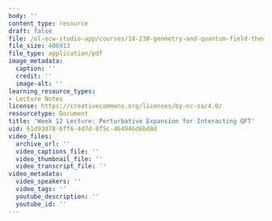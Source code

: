 ```yaml
---
body: ''
content_type: resource
draft: false
file: /ol-ocw-studio-app/courses/18-238-geometry-and-quantum-field-theory-spring-2023/mit18_238_s23_week12.pdf
file_size: 406913
file_type: application/pdf
image_metadata:
  caption: ''
  credit: ''
  image-alt: ''
learning_resource_types:
- Lecture Notes
license: https://creativecommons.org/licenses/by-nc-sa/4.0/
resourcetype: Document
title: 'Week 12 Lecture: Perturbative Expansion for Interacting QFT'
uid: 61d93d78-6ff6-4d7d-8f5c-464946d6bd8d
video_files:
  archive_url: ''
  video_captions_file: ''
  video_thumbnail_file: ''
  video_transcript_file: ''
video_metadata:
  video_speakers: ''
  video_tags: ''
  youtube_description: ''
  youtube_id: ''
---
```


